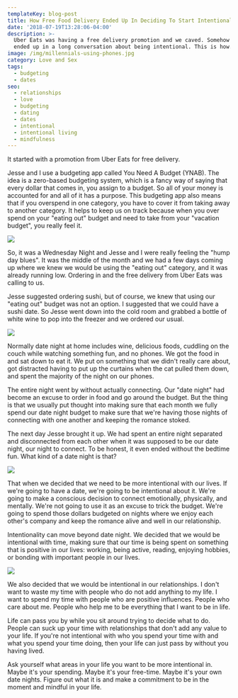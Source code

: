 ```yaml
---
templateKey: blog-post
title: How Free Food Delivery Ended Up In Deciding To Start Intentional Living
date: '2018-07-19T13:28:06-04:00'
description: >-
  Uber Eats was having a free delivery promotion and we caved. Somehow that
  ended up in a long conversation about being intentional. This is how. 
image: /img/millennials-using-phones.jpg
category: Love and Sex
tags:
  - budgeting
  - dates
seo:
  - relationships
  - love
  - budgeting
  - dating
  - dates
  - intentional
  - intentional living
  - mindfulness
---
```

It started with a promotion from Uber Eats for free delivery. 

Jesse and I use a budgeting app called You Need A Budget (YNAB). The idea is a zero-based budgeting system, which is a fancy way of saying that every dollar that comes in, you assign to a budget. So all of your money is accounted for and all of it has a purpose. This budgeting app also means that if you overspend in one category, you have to cover it from taking away to another category. It helps to keep us on track because when you over spend on your "eating out" budget and need to take from your "vacation budget", you really feel it. 

![](/img/dog-budget.jpg)

So, it was a Wednesday Night and Jesse and I were really feeling the "hump day blues". It was the middle of the month and we had a few days coming up where we knew we would be using the "eating out" category, and it was already running low. Ordering in and the free delivery from Uber Eats was calling to us.

Jesse suggested ordering sushi, but of course, we knew that using our "eating out" budget was not an option. I suggested that we could have a sushi date. So Jesse went down into the cold room and grabbed a bottle of white wine to pop into the freezer and we ordered our usual. 

![](/img/giphy.gif)

Normally date night at home includes wine, delicious foods, cuddling on the couch while watching something fun, and no phones. We got the food in and sat down to eat it. We put on something that we didn't really care about, got distracted having to put up the curtains when the cat pulled them down, and spent the majority of the night on our phones. 

The entire night went by without actually connecting. Our "date night" had become an excuse to order in food and go around the budget. But the thing is that we usually put thought into making sure that each month we fully spend our date night budget to make sure that we're having those nights of connecting with one another and keeping the romance stoked. 

The next day Jesse brought it up. We had spent an entire night separated and disconnected from each other when it was supposed to be our date night, our night to connect. To be honest, it even ended without the bedtime fun. What kind of a date night is that? 

![](/img/date-night.jpg)

That when we decided that we need to be more intentional with our lives. If we're going to have a date, we're going to be intentional about it. We're going to make a conscious decision to connect emotionally, physically, and mentally. We're not going to use it as an excuse to trick the budget. We're going to spend those dollars budgeted on nights where we enjoy each other's company and keep the romance alive and well in our relationship. 

Intentionality can move beyond date night. We decided that we would be intentional with time, making sure that our time is being spent on something that is positive in our lives: working, being active, reading, enjoying hobbies, or bonding with important people in our lives. 

![](/img/fashion-1868866_1920.jpg)

We also decided that we would be intentional in our relationships. I don't want to waste my time with people who do not add anything to my life. I want to spend my time with people who are positive influences. People who care about me. People who help me to be everything that I want to be in life. 

Life can pass you by while you sit around trying to decide what to do. People can suck up your time with relationships that don't add any value to your life. If you're not intentional with who you spend your time with and what you spend your time doing, then your life can just pass by without you having lived. 

Ask yourself what areas in your life you want to be more intentional in. Maybe it's your spending. Maybe it's your free-time. Maybe it's your own date nights. Figure out what it is and make a commitment to be in the moment and mindful in your life.
